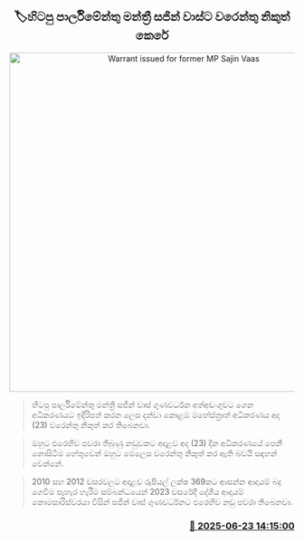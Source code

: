 <p align='center'><b><h2 align='center' title='Warrant issued for former MP Sajin Vaas'>🏷හිටපු පාර්ලිමේන්තු මන්ත්‍රී සජින් වාස්ට වරෙන්තු නිකුත් කෙරේ</h2></b></p>
<p align='center'><img src='https://helakuru.sgp1.cdn.digitaloceanspaces.com/esana/images/lib/court-2[1].jpg' width='600' alt='Warrant issued for former MP Sajin Vaas'></p>

> හිටපු පාර්ලිමේන්තු මන්ත්‍රී සජින් වාස් ගුණවර්ධන අත්අඩංගුවට ගෙන අධිකරණයට ඉදිරිපත් කරන ලෙස දන්වා කොළඹ මහේස්ත්‍රාත් අධිකරණය අද (23) වරෙන්තු නිකුත් කර තිබෙනවා.

> ඔහුට එරෙහිව පවරා තිබුණු නඩුවකට අදාළව අද (23) දින අධිකරණයේ පෙනී නොසිටීම හේතුවෙන් ඔහුට මෙලෙස වරෙන්තු නිකුත් කර ඇති බවයි සඳහන් වෙන්නේ.

> 2010 සහ 2012 වසරවලට අදාළව රුපියල් ලක්ෂ 369කට ආසන්න ආදායම් බදු ගෙවීම පැහැර හැරීම සම්බන්ධයෙන් 2023 වසරේදී දේශීය ආදායම් කොමසාරිස්වරයා විසින් සජින් වාස් ගුණවර්ධනට එරෙහිව නඩු පවරා තිබෙනවා.



<h3 align='right'><a href='https://www.helakuru.lk/esana/p/111259/'>📅 2025-06-23 14:15:00</a></h3>
